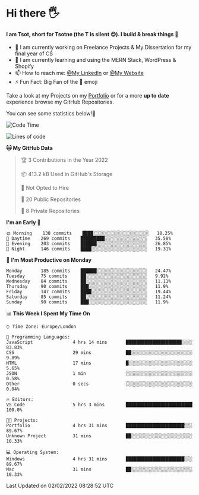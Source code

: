 # Hi there :raised_hand_with_fingers_splayed:
#### I am Tsot, short for Tsotne (the T is silent :wink:). I build & break things :space_invader:
- :telescope: I am currently working on Freelance Projects & My Dissertation for my final year of CS
- :seedling: I am currently learning and using the MERN Stack, WordPress & Shopify
- :mailbox: How to reach me: [@My LinkedIn](https://www.linkedin.com/in/tsotne-gvadzabia/) or [@My Website](https://tsotnegvadzabia.me/contact)
- :zap: Fun Fact: Big Fan of the :space_invader: emoji

Take a look at my Projects on my [Portfolio](https://tsotne.co.uk/) or for a more **up to date** experience browse my GitHub Repositories.

You can see some statistics below!:space_invader:
<!--START_SECTION:waka-->
![Code Time](http://img.shields.io/badge/Code%20Time-513%20hrs%2032%20mins-blue)

![Lines of code](https://img.shields.io/badge/From%20Hello%20World%20I%27ve%20Written-2%20Million%20lines%20of%20code-blue)

**🐱 My GitHub Data** 

> 🏆 3 Contributions in the Year 2022
 > 
> 📦 413.2 kB Used in GitHub's Storage 
 > 
> 🚫 Not Opted to Hire
 > 
> 📜 20 Public Repositories 
 > 
> 🔑 8 Private Repositories  
 > 
**I'm an Early 🐤** 

```text
🌞 Morning    138 commits    ████░░░░░░░░░░░░░░░░░░░░░   18.25% 
🌆 Daytime    269 commits    █████████░░░░░░░░░░░░░░░░   35.58% 
🌃 Evening    203 commits    ██████░░░░░░░░░░░░░░░░░░░   26.85% 
🌙 Night      146 commits    ████░░░░░░░░░░░░░░░░░░░░░   19.31%

```
📅 **I'm Most Productive on Monday** 

```text
Monday       185 commits    ██████░░░░░░░░░░░░░░░░░░░   24.47% 
Tuesday      75 commits     ██░░░░░░░░░░░░░░░░░░░░░░░   9.92% 
Wednesday    84 commits     ██░░░░░░░░░░░░░░░░░░░░░░░   11.11% 
Thursday     90 commits     ███░░░░░░░░░░░░░░░░░░░░░░   11.9% 
Friday       147 commits    ████░░░░░░░░░░░░░░░░░░░░░   19.44% 
Saturday     85 commits     ██░░░░░░░░░░░░░░░░░░░░░░░   11.24% 
Sunday       90 commits     ███░░░░░░░░░░░░░░░░░░░░░░   11.9%

```


📊 **This Week I Spent My Time On** 

```text
⌚︎ Time Zone: Europe/London

💬 Programming Languages: 
JavaScript               4 hrs 14 mins       █████████████████████░░░░   83.83% 
CSS                      29 mins             ██░░░░░░░░░░░░░░░░░░░░░░░   9.89% 
HTML                     17 mins             █░░░░░░░░░░░░░░░░░░░░░░░░   5.65% 
JSON                     1 min               ░░░░░░░░░░░░░░░░░░░░░░░░░   0.58% 
Other                    0 secs              ░░░░░░░░░░░░░░░░░░░░░░░░░   0.04%

🔥 Editors: 
VS Code                  5 hrs 3 mins        █████████████████████████   100.0%

🐱‍💻 Projects: 
Portfolio                4 hrs 31 mins       ██████████████████████░░░   89.67% 
Unknown Project          31 mins             ██░░░░░░░░░░░░░░░░░░░░░░░   10.33%

💻 Operating System: 
Windows                  4 hrs 31 mins       ██████████████████████░░░   89.67% 
Mac                      31 mins             ██░░░░░░░░░░░░░░░░░░░░░░░   10.33%

```


 Last Updated on 02/02/2022 08:28:52 UTC
<!--END_SECTION:waka-->
